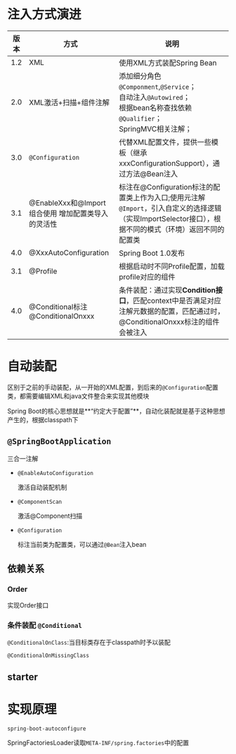 # 注入方式演进

| 版本 | 方式                                               | 说明                                                         |
| ---- | -------------------------------------------------- | ------------------------------------------------------------ |
| 1.2  | XML                                                | 使用XML方式装配Spring Bean                                   |
| 2.0  | XML激活+扫描+组件注解                              | 添加细分角色`@Componment`,`@Service`；<br/>自动注入`@Autowired`；<br/>根据bean名称查找依赖`@Qualifier`；<br/>SpringMVC相关注解； |
| 3.0  | `@Configuration`                                   | 代替XML配置文件，提供一些模板（继承xxxConfigurationSupport），通过方法@Bean注入 |
| 3.1  | @EnableXxx和@Import组合使用 增加配置类导入的灵活性 | 标注在@Configuration标注的配置类上作为入口;使用元注解`@Import`，引入自定义的选择逻辑（实现ImportSelector接口），根据不同的模式（环境）返回不同的配置类 |
| 4.0  | @XxxAutoConfiguration                              | Spring Boot 1.0发布                                          |
| 3.1  | @Profile                                           | 根据启动时不同Profile配置，加载profile对应的组件             |
| 4.0  | @Conditional标注@ConditionalOnxxx                  | 条件装配：通过实现**Condition接口**，匹配context中是否满足对应注解元数据的配置，匹配通过时，@ConditionalOnxxx标注的组件会被注入 |



# 自动装配

区别于之前的手动装配，从一开始的XML配置，到后来的`@Configuration`配置类，都需要编辑XML和java文件整合来实现其他模块

Spring Boot的核心思想就是**“约定大于配置”**，自动化装配就是基于这种思想产生的，根据classpath下

## `@SpringBootApplication`

三合一注解

- `@EnableAutoConfiguration`

  激活自动装配机制

- `@ComponentScan`

  激活@Component扫描

- `@Configuration`

  标注当前类为配置类，可以通过`@Bean`注入bean

## 依赖关系

### Order

实现Order接口

### 条件装配 `@Conditional`

`@ConditionalOnClass`:当目标类存在于classpath时予以装配

`@ConditionalOnMissingClass`

## starter

# 实现原理

 `spring-boot-autoconfigure`

SpringFactoriesLoader读取`META-INF/spring.factories`中的配置